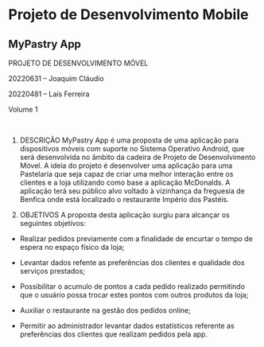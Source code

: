 

# Projeto de Desenvolvimento Mobile



## MyPastry App

PROJETO DE DESENVOLVIMENTO MÓVEL


20220631 – Joaquim Cláudio

20220481 – Laís Ferreira


Volume 1





 
1.	DESCRIÇÃO
MyPastry App é uma proposta de uma aplicação para dispositivos móveis com suporte no Sistema Operativo Android, que será desenvolvida no âmbito da cadeira de Projeto de Desenvolvimento Móvel.
A ideia do projeto é desenvolver uma aplicação para uma Pastelaria que seja capaz de criar uma melhor interação entre os clientes e a loja utilizando como base a aplicação McDonalds. 
A aplicação terá seu público alvo voltado à vizinhança da freguesia de Benfica onde está localizado o restaurante Império dos Pastéis.

2.	OBJETIVOS
A proposta desta aplicação surgiu para alcançar os seguintes objetivos:
- Realizar pedidos previamente com a finalidade de encurtar o tempo de espera no espaço físico da loja;

- Levantar dados refente as preferências dos clientes e qualidade dos serviços prestados;

- Possibilitar o acumulo de pontos a cada pedido realizado permitindo que o usuário possa trocar estes pontos com outros produtos da loja;

- Auxiliar o restaurante na gestão dos pedidos online;

- Permitir ao administrador levantar dados estatísticos referente as preferências dos clientes que realizam pedidos pela app.


